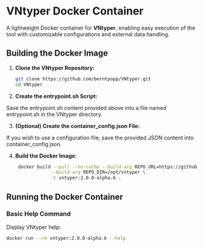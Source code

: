 # VNtyper Docker Container

A lightweight Docker container for **VNtyper**, enabling easy execution of the tool with customizable configurations and external data handling.

## **Building the Docker Image**

1. **Clone the VNtyper Repository:**

   ```bash
   git clone https://github.com/berntpopp/VNtyper.git
   cd VNtyper
   ```

2. **Create the entrypoint.sh Script:**

Save the entrypoint.sh content provided above into a file named entrypoint.sh in the VNtyper directory.

3. **(Optional) Create the container_config.json File:**

If you wish to use a configuration file, save the provided JSON content into container_config.json.

4. **Build the Docker Image:**

   ```bash
    docker build --pull --no-cache --build-arg REPO_URL=https://github.com/berntpopp/VNtyper.git \
                --build-arg REPO_DIR=/opt/vntyper \
                -t vntyper:2.0.0-alpha.6 .
   ```

## **Running the Docker Container**

### **Basic Help Command**
Display VNtyper help:

   ```bash
   docker run --rm vntyper:2.0.0-alpha.6 --help
   ```